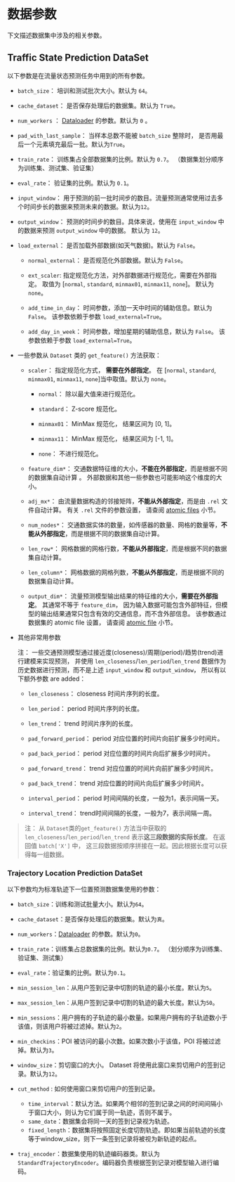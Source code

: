 # 数据参数

下文描述数据集中涉及的相关参数。

## Traffic State Prediction DataSet

以下参数是在流量状态预测任务中用到的所有参数。

* `batch_size`： 培训和测试批次大小。默认为 `64`。

* `cache_dataset`： 是否保存处理后的数据集。默认为 `True`。

* `num_workers`
  ： [Dataloader](https://pytorch.org/docs/stable/data.html?highlight=dataloader#torch.utils.data.DataLoader) 的参数。默认为 `0`
  。

* `pad_with_last_sample`： 当样本总数不能被 `batch_size` 整除时， 是否用最后一个元素填充最后一批。默认为`True`。

* `train_rate`： 训练集占全部数据集的比例。默认为 `0.7`。 （数据集划分顺序为训练集、测试集、验证集）

* `eval_rate`： 验证集的比例。默认为 `0.1`。

* `input_window`： 用于预测的前一批时间步的数目。流量预测通常使用过去多个时间步长的数据来预测未来的数据。默认为`12`。

* `output_window`： 预测的时间步的数目。具体来说，使用在 `input_window` 中的数据来预测 `output_window` 中的数据。 默认为 `12`。

* `load_external`： 是否加载外部数据(如天气数据)。默认为 `False`。

    * `normal_external`： 是否规范化外部数据。默认为 `False`。
    
    * `ext_scaler`: 指定规范化方法，对外部数据进行规范化，需要在外部指定。 取值为 \[`normal`, `standard`, `minmax01`, `minmax11`, `none`\]。 默认为 `none`。

    * `add_time_in_day`： 时间参数，添加一天中时间的辅助信息。默认为 `False`。 该参数依赖于参数 `load_external=True`。

    * `add_day_in_week`： 时间参数，增加星期的辅助信息，默认为 `False`。 该参数依赖于参数 `load_external=True`。

* 一些参数从 `Dataset` 类的 `get_feature()` 方法获取：

    * `scaler`： 指定规范化方式， **需要在外部指定**。 在 \[`normal`, `standard`, `minmax01`, `minmax11`, `none`\]当中取值。默认为 `none`。

        * `normal`： 除以最大值来进行规范化。

        * `standard`： Z-score 规范化。

        * `minmax01`： MinMax 规范化， 结果区间为 \[0, 1\]。

        * `minmax11`： MinMax 规范化， 结果区间为 \[-1, 1\]。

        * `none`： 不进行规范化。

    * `feature_dim*`： 交通数据特征维的大小，**不能在外部指定**，而是根据不同的数据集自动计算 。 外部数据和其他一些参数也可能影响这个维度的大小。

    * `adj_mx*`： 由流量数据构造的邻接矩阵，**不能从外部指定**，而是由 `.rel` 文件自动计算。 有关 `.rel` 文件的参数设置， 请查阅 [atomic files](./atomic_files.md)
      小节。

    * `num_nodes*`： 交通数据实体的数量，如传感器的数量、网格的数量等，**不能从外部指定**，而是根据不同的数据集自动计算。

    * `len_row*`： 网格数据的网格行数，**不能从外部指定**，而是根据不同的数据集自动计算。

    * `len_column*`： 网格数据的网格列数，**不能从外部指定**，而是根据不同的数据集自动计算。

    * `output_dim*`： 流量预测模型输出结果的特征维的大小，**需要在外部指定**。 其通常不等于 `feature_dim`， 因为输入数据可能包含外部特征，但模型的输出结果通常只包含有效的交通信息，而不含外部信息。
      该参数通过数据集的 atomic file 设置， 请查阅 [atomic file](./atomic_files.md) 小节。

* 其他非常用参数

  注： 一些交通预测模型通过接近度(closeness)/周期(period)/趋势(trend)进行建模来实现预测， 并使用 `len_closeness`/`len_period`/`len_trend`
  数据作为历史数据进行预测，而不是上述 `input_window` 和 `output_window`， 所以有以下额外参数 are added：

   * `len_closeness`： closeness 时间片序列的长度。

    * `len_period`： period 时间片序列的长度。

    * `len_trend`： trend 时间片序列的长度。

    * `pad_forward_period`： period 对应位置的时间片向前扩展多少时间片。

    * `pad_back_period`： period 对应位置的时间片向后扩展多少时间片。

    * `pad_forward_trend`： trend 对应位置的时间片向前扩展多少时间片。

    * `pad_back_trend`： trend 对应位置的时间片向后扩展多少时间片。

    * `interval_period`： period 时间间隔的长度，一般为1，表示间隔一天。

    * `interval_trend`： trend时间间隔的长度，一般为7，表示间隔一周。

> 注： 从 `Dataset`类的`get_feature()` 方法当中获取的 `len_closeness`/`len_period`/`len_trend` 表示**这三段数据的实际长度**。 在返回值 `batch['X']` 中， 这三段数据按顺序拼接在一起。因此根据长度可以获得每一组数据。

### Trajectory Location Prediction DataSet

以下参数均为标准轨迹下一位置预测数据集使用的参数：

* `batch_size`：训练和测试批量大小。默认为`64`。
* `cache_dataset`：是否保存处理后的数据集。默认为`真`。
* `num_workers`：[Dataloader](https://pytorch.org/docs/stable/data.html?highlight=dataloader#torch.utils.data.DataLoader)
  的参数。默认为`0`。
* `train_rate`：训练集占总数据集的比例。默认为`0.7`。 （划分顺序为训练集、验证集、测试集）
* `eval_rate`：验证集的比例。默认为`0.1`。

* `min_session_len`：从用户签到记录中切割的轨迹的最小长度。默认为`5`。
* `max_session_len`：从用户签到记录中切割的轨迹的最大长度。默认为`50`。
* `min_sessions`：用户拥有的子轨迹的最小数量。如果用户拥有的子轨迹数小于该值，则该用户将被过滤掉。默认为`2`。
* `min_checkins`：POI 被访问的最小次数。如果次数小于该值，POI 将被过滤掉。默认为`3`。
* `window_size`：剪切窗口的大小。 Dataset 将使用此窗口来剪切用户的签到记录。默认为`12`。
* `cut_method` : 如何使用窗口来剪切用户的签到记录。
    * `time_interval`：默认方法。如果两个相邻的签到记录之间的时间间隔小于窗口大小，则认为它们属于同一轨迹，否则不属于。
    * `same_date`：数据集会将同一天的签到记录视为轨迹。
    * `fixed_length`：数据集将按照固定长度切割轨迹。即如果当前轨迹的长度等于window_size，则下一条签到记录将被视为新轨迹的起点。
* `traj_encoder`：数据集使用的轨迹编码器类。默认为`StandardTrajectoryEncoder`。编码器负责根据签到记录对模型输入进行编码。